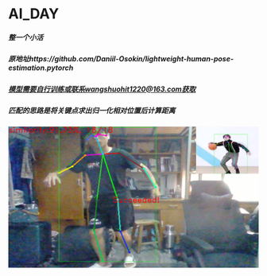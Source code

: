 # AI_DAY
##### 整一个小活
##### 原地址https://github.com/Daniil-Osokin/lightweight-human-pose-estimation.pytorch
##### 模型需要自行训练或联系wangshuohit1220@163.com获取
##### 匹配的思路是将关键点求出归一化相对位置后计算距离
<img src="./demo.jpg">
